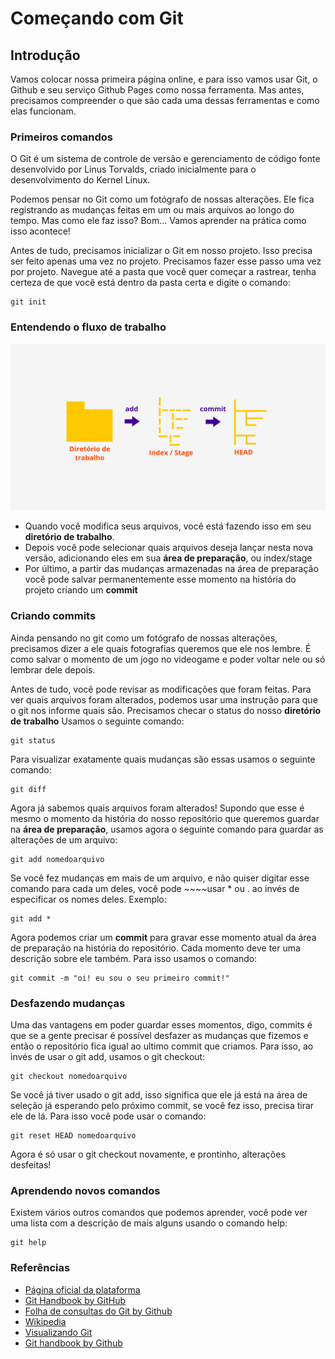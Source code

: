 # Começando com Git

## Introdução

Vamos colocar nossa primeira página online, e para isso vamos usar Git, o Github e seu serviço Github Pages como nossa ferramenta. Mas antes, precisamos compreender o que são cada uma dessas ferramentas e como elas funcionam.

### Primeiros comandos

O Git é um sistema de controle de versão e gerenciamento de código fonte desenvolvido por Linus Torvalds, criado inicialmente para o desenvolvimento do Kernel Linux.

Podemos pensar no Git como um fotógrafo de nossas alterações. Ele fica registrando as mudanças feitas em um ou mais arquivos ao longo do tempo. Mas como ele faz isso? Bom... Vamos aprender na prática como isso acontece!

Antes de tudo, precisamos inicializar o Git em nosso projeto. Isso precisa ser feito apenas uma vez no projeto. Precisamos fazer esse passo uma vez por projeto. Navegue até a pasta que você quer começar a rastrear, tenha certeza de que você está dentro da pasta certa e digite o comando:

```text
git init
```

### Entendendo o fluxo de trabalho

![Ilustra&#xE7;&#xE3;o sobre o fluxo de trabalho do Git](../../.gitbook/assets/stash.png)

* Quando você modifica seus arquivos, você está fazendo isso em seu **diretório de trabalho**.
* Depois você pode selecionar quais arquivos deseja lançar nesta nova versão, adicionando eles em sua **área de preparação**, ou index/stage
* Por último, a partir das mudanças armazenadas na área de preparação você pode salvar permanentemente esse momento na história do projeto criando um **commit**

### Criando commits

Ainda pensando no git como um fotógrafo de nossas alterações, precisamos dizer a ele quais fotografias queremos que ele nos lembre. É como salvar o momento de um jogo no videogame e poder voltar nele ou só lembrar dele depois.

Antes de tudo, você pode revisar as modificações que foram feitas. Para ver quais arquivos foram alterados, podemos usar uma instrução para que o git nos informe quais são. Precisamos checar o status do nosso **diretório de trabalho** Usamos o seguinte comando:

```text
git status
```

Para visualizar exatamente quais mudanças são essas usamos o seguinte comando:

```text
git diff
```

Agora já sabemos quais arquivos foram alterados! Supondo que esse é mesmo o momento da história do nosso repositório que queremos guardar na **área de preparação**, usamos agora o seguinte comando para guardar as alterações de um arquivo:

```text
git add nomedoarquivo
```

Se você fez mudanças em mais de um arquivo, e não quiser digitar esse comando para cada um deles, você pode ~~~~usar \* ou . ao invés de especificar os nomes deles. Exemplo:

```text
git add *
```

Agora podemos criar um **commit** para gravar esse momento atual da área de preparação na história do repositório. Cada momento deve ter uma descrição sobre ele também. Para isso usamos o comando:

```text
git commit -m "oi! eu sou o seu primeiro commit!"
```

### Desfazendo mudanças

Uma das vantagens em poder guardar esses momentos, digo, commits é que se a gente precisar é possível desfazer as mudanças que fizemos e então o repositório fica igual ao ultimo commit que criamos. Para isso, ao invés de usar o git add, usamos o git checkout:

```text
git checkout nomedoarquivo
```

Se você já tiver usado o git add, isso significa que ele já está na área de seleção já esperando pelo próximo commit, se você fez isso, precisa tirar ele de lá. Para isso você pode usar o comando:

```text
git reset HEAD nomedoarquivo
```

Agora é só usar o git checkout novamente, e prontinho, alterações desfeitas!

### Aprendendo novos comandos

Existem vários outros comandos que podemos aprender, você pode ver uma lista com a descrição de mais alguns usando o comando help:

```text
git help
```

### Referências

* [Página oficial da plataforma](https://git-scm.com/)
* [Git Handbook by GitHub](https://guides.github.com/introduction/git-handbook/)
* [Folha de consultas do Git by Github](https://github.github.com/training-kit/downloads/pt_BR/github-git-cheat-sheet/)
* [Wikipedia](https://pt.wikipedia.org/wiki/Git)
* [Visualizando Git](http://git-school.github.io/visualizing-git/)
* [Git handbook by Github](https://guides.github.com/introduction/git-handbook/)

